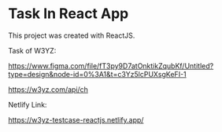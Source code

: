 # Task In React App

This project was created with ReactJS.

Task of W3YZ:

https://www.figma.com/file/fT3py9D7atOnktikZqubKf/Untitled?type=design&node-id=0%3A1&t=c3Yz5lcPUXsgKeFI-1

https://w3yz.com/api/ch

Netlify Link:

https://w3yz-testcase-reactjs.netlify.app/
